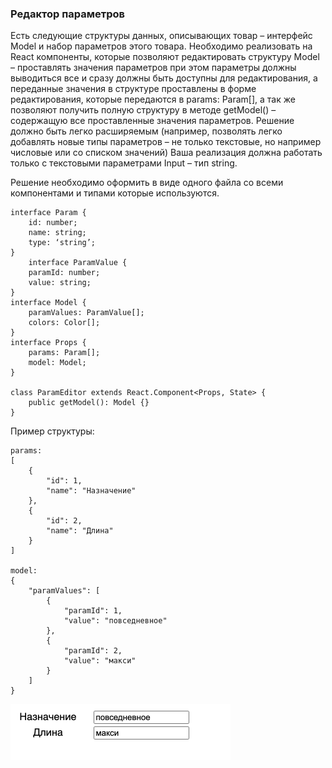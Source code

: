 ### Редактор параметров

Есть следующие структуры данных, описывающих товар – интерфейс Model и набор параметров 
этого товара. Необходимо реализовать на React компоненты, которые позволяют редактировать
структуру Model – проставлять значения параметров при этом параметры должны выводиться все
и сразу должны быть доступны для редактирования, а переданные значения в структуре
проставлены в форме редактирования, которые передаются в params: Param[], а
так же позволяют получить полную структуру в методе getModel() – содержащую все
проставленные значения параметров. Решение должно быть легко расширяемым (например,
позволять легко добавлять новые типы параметров – не только текстовые, но например
числовые или со списком значений) Ваша реализация должна работать только с текстовыми
параметрами Input – тип string.

Решение необходимо оформить в виде одного файла со всеми компонентами и типами которые используются.

```
interface Param {
    id: number;
    name: string;
    type: ‘string’;
}
    interface ParamValue {
    paramId: number;
    value: string;
}
interface Model {
    paramValues: ParamValue[];
    colors: Color[];
}
interface Props {
    params: Param[];
    model: Model;
}

class ParamEditor extends React.Component<Props, State> {
    public getModel(): Model {}
}
```

Пример структуры:

```
params:
[
    {
        "id": 1,
        "name": "Назначение"
    },
    {
        "id": 2,
        "name": "Длина"
    }
]

model:
{
    "paramValues": [
        {
            "paramId": 1,
            "value": "повседневное"
        },
        {
            "paramId": 2,
            "value": "макси"
        }
    ]
}
```
![img.png](img.png)